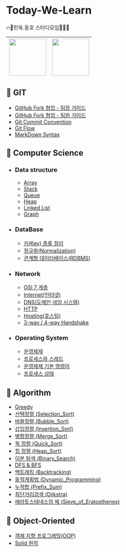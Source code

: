 # Today-We-Learn
:fire::memo:민욱.동호 스터디모임👨‍💻:fire:

| [<img src="https://user-images.githubusercontent.com/96968834/212670411-13cf791f-4629-46fe-8061-469189bdfbcc.jpg" width="100">](https://github.com/minwoogi)| [<img src="https://user-images.githubusercontent.com/96968834/212670363-ae5dbf8f-dc1a-41b2-a08e-21a6f5f345b1.jpg" width="100">](https://github.com/hamfan524) | 
| :-----------------------------------: | :---------------------------------------: |

## 📌 GIT

- [GitHub Fork 협업 - 팀장 가이드](./Git/깃-협업-팀장.md)
- [GitHub Fork 협업 - 팀원 가이드](./Git/깃-협업-팀원.md)
- [Git Commit Convention](./Git/커밋컨벤션.md)
- [Git Flow](./Git/Git-Flow.md)
- [MarkDown Syntax](./Git/MarkDown.md)

## 📌 Computer Science

- ### Data structure
    - [Array](./Computer%20Science/Data%20Structure/Array.md)
    - [Stack](./Computer%20Science/Data%20Structure/Stack.md)
    - [Queue](./Computer%20Science/Data%20Structure/Queue.md)
    - [Heap](./Computer%20Science/Data%20Structure/Heap.md)
    - [Linked List](./Computer%20Science/Data%20Structure/LinkedList.md)
    - [Graph](./Computer%20Science/Data%20Structure/Graph.md)

- ### DataBase
    - [키(Key) 종류 정리](./Computer%20Science/DataBase/DB_Key.md)
    - [정규화(Normalization)](./Computer%20Science/DataBase/Normalization.md)
    - [관계형 데이터베이스(RDBMS)](./Computer%20Science/DataBase/RDBMS.md)

- ### Network
    - [OSI 7 계층](./Computer%20Science/Network/OSI_7_Layer.md)
    - [Internet(인터넷)](./Computer%20Science/Network/Internet.md)
    - [DNS(도메인 네임 시스템)](./Computer%20Science/Network/DNS.md)
    - [HTTP](./Computer%20Science/Network/HTTP.md)
    - [Hosting(호스팅)](./Computer%20Science/Network/Hosting.md)
    - [3-way / 4-way Handshake](./Computer%20Science/Network/TCP_Connection_Termination.md)
- ### Operating System
    - [운영체제](./Computer%20Science/Operating%20System/Operating_System.md)
    - [프로세스와 스레드](./Computer%20Science/Operating%20System/Process_Thread.md)
    - [운영체제 기본 명령어](./Computer%20Science/Operating%20System/Command.md)
    - [프로세스 상태](./Computer%20Science/Operating%20System/Process_State.md)

## 📌 Algorithm

- [Greedy](./Algorithm/Greedy.md)
- [선택정렬 (Selection_Sort)](./Algorithm/Selection_Sort.md)
- [버블정렬 (Bubble_Sort)](./Algorithm/Bubble_Sort.md)
- [삽입정렬 (Insertion_Sort)](./Algorithm/Insertion_Sort.md)
- [병합정렬 (Merge_Sort)](./Algorithm/Merge_Sort.md)
- [퀵 정렬 (Quick_Sort)](./Algorithm/Quick_Sort.md)
- [힙 정렬 (Heap_Sort)](./Algorithm/Heap_Sort.md)
- [이분 탐색 (Binary_Search)](./Algorithm/Binary_Search.md)
- [DFS & BFS](./Algorithm/DFS%26BFS.md)
- [백트래킹 (Backtracking)](./Algorithm/Backtracking.md)
- [동적계획법 (Dynamic_Programming)](./Algorithm/Dynamic_Programming.md)
- [누적합 (Prefix_Sum)](./Algorithm/Prefix_Sum.md)
- [최단거리검색 (Dijkstra)](./Algorithm/Dijkstra.md)
- [에라토스테네스의 체 (Sieve_of_Eratosthenes)](./Algorithm/Sieve_of_Eratosthenes.md)
## 📌 Object-Oriented

- [객체 지향 프로그래밍(OOP)](./Object-Oriented/OOP.md)
- [Solid 원칙](./Object-Oriented/Solid.md)
